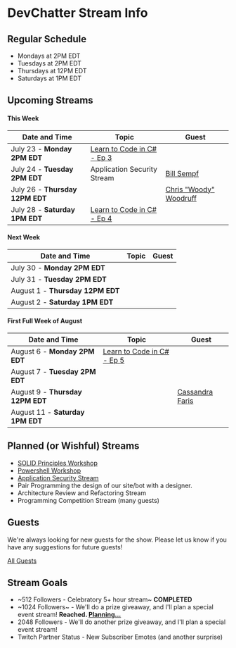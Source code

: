 # DevChatter Stream Info

## Regular Schedule

 - Mondays at 2PM EDT
 - Tuesdays at 2PM EDT
 - Thursdays at 12PM EDT
 - Saturdays at 1PM EDT
 

## Upcoming Streams

#### This Week

| Date and Time                   | Topic         | Guest         |
| ------------------------------- | ------------- | ------------- |
| July 23 - **Monday 2PM EDT** | [Learn to Code in C# - Ep 3](https://www.twitch.tv/events/9I5Zdxl4Q_eTUV_QjHxxQg) |  |
| July 24 - **Tuesday 2PM EDT** | Application Security Stream | [Bill Sempf](https://twitter.com/sempf) |
| July 26 - **Thursday 12PM EDT** |  | [Chris "Woody" Woodruff](https://twitter.com/cwoodruff) |
| July 28 - **Saturday 1PM EDT** | [Learn to Code in C# - Ep 4](https://www.twitch.tv/events/9I5Zdxl4Q_eTUV_QjHxxQg) |  |

#### Next Week

| Date and Time                   | Topic         | Guest         |
| ------------------------------- | ------------- | ------------- |
| July 30 - **Monday 2PM EDT** |  |  |
| July 31 - **Tuesday 2PM EDT** |  |  |
| August 1 - **Thursday 12PM EDT** |  |  |
| August 2 - **Saturday 1PM EDT** |  |  |

#### First Full Week of August

| Date and Time                   | Topic         | Guest         |
| ------------------------------- | ------------- | ------------- |
| August 6 - **Monday 2PM EDT** | [Learn to Code in C# - Ep 5](https://www.twitch.tv/events/9I5Zdxl4Q_eTUV_QjHxxQg) |  |
| August 7 - **Tuesday 2PM EDT** |  |  |
| August 9 - **Thursday 12PM EDT** |  | [Cassandra Faris](https://twitter.com/cassandrafaris) |
| August 11 - **Saturday 1PM EDT** |  |  |
 
## Planned (or Wishful) Streams

 - [SOLID Principles Workshop](https://github.com/DevChatter/StreamInfo/issues/12)
 - [Powershell Workshop](https://github.com/DevChatter/StreamInfo/issues/11)
 - [Application Security Stream](https://github.com/DevChatter/StreamInfo/issues/10)
 - Pair Programming the design of our site/bot with a designer.
 - Architecture Review and Refactoring Stream
 - Programming Competition Stream (many guests)

## Guests

We're always looking for new guests for the show. Please let us know if you have any suggestions for future guests!
 
[All Guests](Guests.md)

## Stream Goals

 - ~512 Followers - Celebratory 5+ hour stream~ **COMPLETED**
 - ~1024 Followers~ - We'll do a prize giveaway, and I'll plan a special event stream! **Reached. [Planning...](https://github.com/DevChatter/StreamInfo/issues/5)**
 - 2048 Followers - We'll do another prize giveaway, and I'll plan a special event stream!
 - Twitch Partner Status - New Subscriber Emotes (and another surprise)
